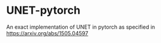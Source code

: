 # UNET-pytorch
An exact implementation of UNET in pytorch as specified in https://arxiv.org/abs/1505.04597
